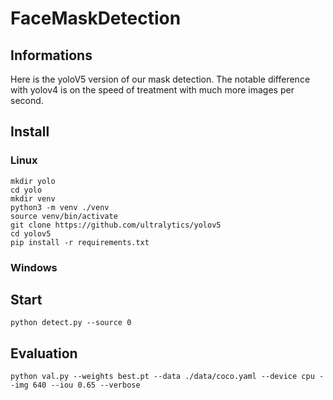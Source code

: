 # FaceMaskDetection

## Informations
Here is the yoloV5 version of our mask detection. The notable difference with yolov4 is on the speed of treatment with much more images per second.

## Install
### Linux

```console
mkdir yolo
cd yolo
mkdir venv
python3 -m venv ./venv
source venv/bin/activate
git clone https://github.com/ultralytics/yolov5
cd yolov5
pip install -r requirements.txt
```

### Windows

## Start

```console
python detect.py --source 0
``` 
## Evaluation
```console
python val.py --weights best.pt --data ./data/coco.yaml --device cpu --img 640 --iou 0.65 --verbose
``` 